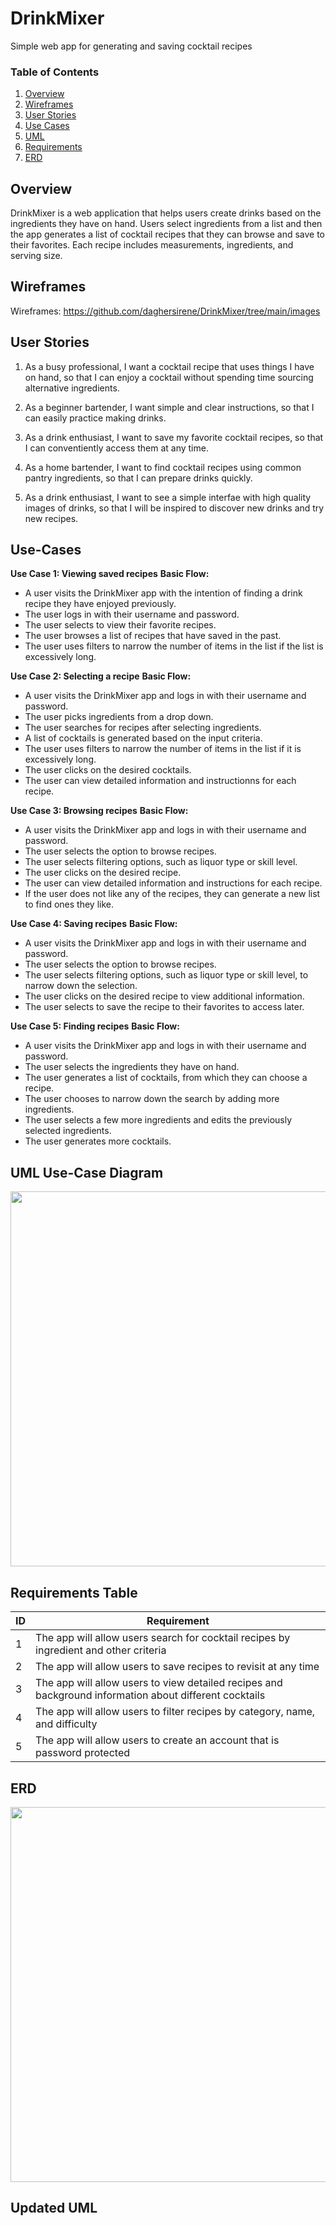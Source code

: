 # DrinkMixer
Simple web app for generating and saving cocktail recipes

### Table of Contents
1. [Overview](https://github.com/daghersirene/DrinkMixer#overview)
2. [Wireframes]()
3. [User Stories](https://github.com/daghersirene/DrinkMixer#user-stories)
4. [Use Cases](https://github.com/daghersirene/DrinkMixer#use-cases)
5. [UML](https://github.com/daghersirene/DrinkMixer#use-cases)
6. [Requirements](https://github.com/daghersirene/DrinkMixer#requirements-table)
7. [ERD]()

## Overview
DrinkMixer is a web application that helps users create drinks based on the ingredients they have on hand. Users select ingredients from a list and then the app generates a list of cocktail recipes that they can browse and save to their favorites. Each recipe includes measurements, ingredients, and serving size. 

## Wireframes
 
 Wireframes: https://github.com/daghersirene/DrinkMixer/tree/main/images
 
## User Stories

1. As a busy professional,
I want a cocktail recipe that uses things I have on hand,
so that I can enjoy a cocktail without spending time sourcing alternative ingredients.

1. As a beginner bartender,
I want simple and clear instructions,
so that I can easily practice making drinks.

3. As a drink enthusiast, 
I want to save my favorite cocktail recipes,
so that I can conventiently access them at any time.

4. As a home bartender,
I want to find cocktail recipes using common pantry ingredients,
so that I can prepare drinks quickly.

5. As a drink enthusiast,
I want to see a simple interfae with high quality images of drinks,
so that I will be inspired to discover new drinks and try new recipes.

## Use-Cases

**Use Case 1: Viewing saved recipes**
**Basic Flow:** 
   * A user visits the DrinkMixer app with the intention of finding a drink recipe they have enjoyed previously.
   * The user logs in with their username and password.
   * The user selects to view their favorite recipes.
   * The user browses a list of recipes that have saved in the past.
   * The user uses filters to narrow the number of items in the list if the list is excessively long.          

**Use Case 2: Selecting a recipe**
**Basic Flow:** 
   * A user visits the DrinkMixer app and logs in with their username and password.
   * The user picks ingredients from a drop down.
   * The user searches for recipes after selecting ingredients.
   * A list of cocktails is generated based on the input criteria.
   * The user uses filters to narrow the number of items in the list if it is excessively long.
   * The user clicks on the desired cocktails.
   * The user can view detailed information and instructionns for each recipe.

**Use Case 3: Browsing recipes**
**Basic Flow:** 
   * A user visits the DrinkMixer app and logs in with their username and password.
   * The user selects the option to browse recipes.
   * The user selects filtering options, such as liquor type or skill level.
   * The user clicks on the desired recipe.
   * The user can view detailed information and instructions for each recipe.
   * If the user does not like any of the recipes, they can generate a new list to find ones they like.

**Use Case 4: Saving recipes**
**Basic Flow:** 
   * A user visits the DrinkMixer app and logs in with their username and password.
   * The user selects the option to browse recipes.
   * The user selects filtering options, such as liquor type or skill level, to narrow down the selection.
   * The user clicks on the desired recipe to view additional information.
   * The user selects to save the recipe to their favorites to access later.

**Use Case 5: Finding recipes**
**Basic Flow:** 
   * A user visits the DrinkMixer app and logs in with their username and password.
   * The user selects the ingredients they have on hand.
   * The user generates a list of cocktails, from which they can choose a recipe.
   * The user chooses to narrow down the search by adding more ingredients.
   * The user selects a few more ingredients and edits the previously selected ingredients.
   * The user generates more cocktails.

## UML Use-Case Diagram

<img src="https://user-images.githubusercontent.com/55363120/216876186-9eec20c6-d325-48f7-9738-c4f9ee172ed1.jpg" width="600px">


## Requirements Table

| ID | Requirement |
| --- | ----------- |
| 1 | The app will allow users search for cocktail recipes by ingredient and other criteria |
| 2 | The app will allow users to save recipes to revisit at any time  |
| 3 | The app will allow users to view detailed recipes and background information about different cocktails |
| 4 | The app will allow users to filter recipes by category, name, and difficulty |
| 5 | The app will allow users to create an account that is password protected |

## ERD

<img src="https://user-images.githubusercontent.com/55363120/223000119-b05c581f-7055-4d73-8ccd-d845f6a145b9.png" width="600px">

## Updated UML

